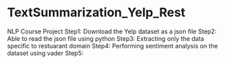# TextSummarization_Yelp_Rest
NLP Course Project
Step1: Download the Yelp dataset as a json file
Step2: Able to read the json file using python 
Step3: Extracting only the data specific to restuarant domain
Step4: Performing sentiment analysis on the dataset using vader
Step5:
